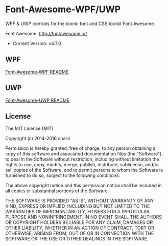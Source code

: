 # Font-Awesome-WPF/UWP

WPF & UWP controls for the iconic font and CSS toolkit Font Awesome.

Font Awesome: http://fontawesome.io/
- Current Version: v4.7.0

## WPF

[Font-Awesome-WPF README](README-WPF.md)

## UWP

[Font-Awesome-UWP README](README-UWP.md)


## License

The MIT License (MIT)

Copyright (c) 2014-2016 charri

Permission is hereby granted, free of charge, to any person obtaining a copy
of this software and associated documentation files (the "Software"), to deal
in the Software without restriction, including without limitation the rights
to use, copy, modify, merge, publish, distribute, sublicense, and/or sell
copies of the Software, and to permit persons to whom the Software is
furnished to do so, subject to the following conditions:

The above copyright notice and this permission notice shall be included in all
copies or substantial portions of the Software.

THE SOFTWARE IS PROVIDED "AS IS", WITHOUT WARRANTY OF ANY KIND, EXPRESS OR
IMPLIED, INCLUDING BUT NOT LIMITED TO THE WARRANTIES OF MERCHANTABILITY,
FITNESS FOR A PARTICULAR PURPOSE AND NONINFRINGEMENT. IN NO EVENT SHALL THE
AUTHORS OR COPYRIGHT HOLDERS BE LIABLE FOR ANY CLAIM, DAMAGES OR OTHER
LIABILITY, WHETHER IN AN ACTION OF CONTRACT, TORT OR OTHERWISE, ARISING FROM,
OUT OF OR IN CONNECTION WITH THE SOFTWARE OR THE USE OR OTHER DEALINGS IN THE
SOFTWARE.

